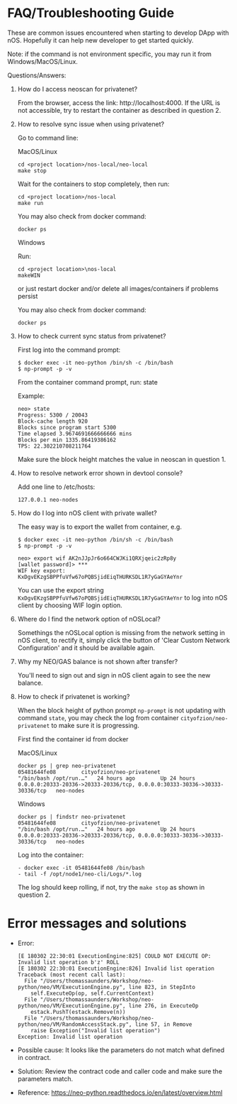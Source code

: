 # FAQ/Troubleshooting Guide

These are common issues encountered when starting to develop DApp with nOS. Hopefully it can help new developer to get started quickly.

Note:  if the command is not environment specific, you may run it from Windows/MacOS/Linux.

Questions/Answers:

1. How do I access neoscan for privatenet?

    From the browser, access the link:  http://localhost:4000.  If the URL is not accessible, try to restart the container as described in question 2.


2. How to resolve sync issue when using privatenet?

    Go to command line:

    MacOS/Linux

    ```
    cd <project location>/nos-local/neo-local
    make stop

    ```
    Wait for the containers to stop completely, then run:

    ```
    cd <project location>/nos-local
    make run
    ```
    You may also check from docker command:

    ```
    docker ps
    ```

    Windows

    Run:

    ```
    cd <project location>\nos-local
    makeWIN
    ```
    or just restart docker and/or delete all images/containers if problems persist

    You may also check from docker command:

    ```
    docker ps
    ```

3. How to check current sync status from privatenet?

    First log into the command prompt:

    ```
    $ docker exec -it neo-python /bin/sh -c /bin/bash
    $ np-prompt -p -v
    ```

    From the container command prompt, run:  state

    Example:
    ```
    neo> state
    Progress: 5300 / 20043
    Block-cache length 920
    Blocks since program start 5300
    Time elapsed 3.9674691666666666 mins
    Blocks per min 1335.86419386162
    TPS: 22.302210708211764

    ```
    Make sure the block height matches the value in neoscan in question 1.


4. How to resolve network error shown in devtool console?

    Add one line to /etc/hosts:

    ```
    127.0.0.1 neo-nodes
    ```

5. How do I log into nOS client with private wallet?

    The easy way is to export the wallet from container, e.g.

    ```
    $ docker exec -it neo-python /bin/sh -c /bin/bash
    $ np-prompt -p -v

    neo> export wif AK2nJJpJr6o664CWJKi1QRXjqeic2zRp8y
    [wallet password]> ***
    WIF key export: KxDgvEKzgSBPPfuVfw67oPQBSjidEiqTHURKSDL1R7yGaGYAeYnr

    ```
    You can use the export string `KxDgvEKzgSBPPfuVfw67oPQBSjidEiqTHURKSDL1R7yGaGYAeYnr` to log into nOS client by choosing WIF login option.

6. Where do I find the network option of nOSLocal?

    Somethings the nOSLocal option is missing from the network setting in nOS client, to rectify it, simply click the button of 'Clear Custom Network Configuration' and it should be available again.

7. Why my NEO/GAS balance is not shown after transfer?

    You'll need to sign out and sign in nOS client again to see the new balance.

8. How to check if privatenet is working?

    When the block height of python prompt `np-prompt` is not updating with command `state`, you may check the log from container `cityofzion/neo-privatenet` to make sure it is progressing.

    First find the container id from docker

    MacOS/Linux

    ```
    docker ps | grep neo-privatenet
    05481644fe08        cityofzion/neo-privatenet                 "/bin/bash /opt/run.…"   24 hours ago        Up 24 hours         0.0.0.0:20333-20336->20333-20336/tcp, 0.0.0.0:30333-30336->30333-30336/tcp   neo-nodes
    ```

    Windows

    ```
    docker ps | findstr neo-privatenet
    05481644fe08        cityofzion/neo-privatenet                 "/bin/bash /opt/run.…"   24 hours ago        Up 24 hours         0.0.0.0:20333-20336->20333-20336/tcp, 0.0.0.0:30333-30336->30333-30336/tcp   neo-nodes
    ```


    Log into the container:

    ```
    - docker exec -it 05481644fe08 /bin/bash
    - tail -f /opt/node1/neo-cli/Logs/*.log

    ```

    The log should keep rolling, if not, try the `make stop` as shown in question 2.



# Error messages and solutions


- Error:
    ```
    [E 180302 22:30:01 ExecutionEngine:825] COULD NOT EXECUTE OP: Invalid list operation b'z' ROLL
    [E 180302 22:30:01 ExecutionEngine:826] Invalid list operation
    Traceback (most recent call last):
      File "/Users/thomassaunders/Workshop/neo-python/neo/VM/ExecutionEngine.py", line 823, in StepInto
        self.ExecuteOp(op, self.CurrentContext)
      File "/Users/thomassaunders/Workshop/neo-python/neo/VM/ExecutionEngine.py", line 276, in ExecuteOp
        estack.PushT(estack.Remove(n))
      File "/Users/thomassaunders/Workshop/neo-python/neo/VM/RandomAccessStack.py", line 57, in Remove
        raise Exception("Invalid list operation")
    Exception: Invalid list operation
    ```

- Possible cause:  It looks like the parameters do not match what defined in contract.
- Solution:   Review the contract code and caller code and make sure the parameters match.  
- Reference:  https://neo-python.readthedocs.io/en/latest/overview.html
